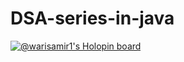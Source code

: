 # DSA-series-in-java
[![@warisamir1's Holopin board](https://holopin.me/warisamir1)](https://holopin.io/@warisamir1)
